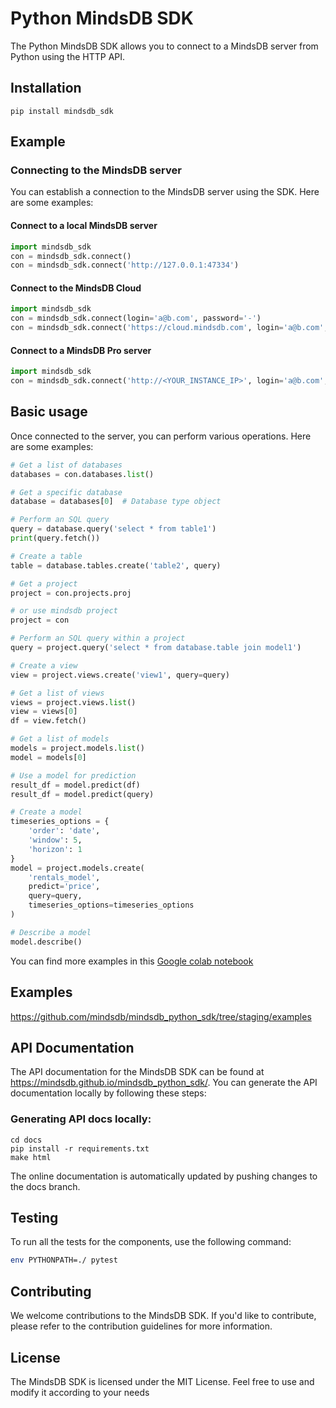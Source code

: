 # Python MindsDB SDK

The Python MindsDB SDK allows you to connect to a MindsDB server from Python using the HTTP API.

## Installation

```
pip install mindsdb_sdk
```

## Example

### Connecting to the MindsDB server

You can establish a connection to the MindsDB server using the SDK. Here are some examples:

#### Connect to a local MindsDB server

```python
import mindsdb_sdk
con = mindsdb_sdk.connect()
con = mindsdb_sdk.connect('http://127.0.0.1:47334')
```

#### Connect to the MindsDB Cloud

```python
import mindsdb_sdk
con = mindsdb_sdk.connect(login='a@b.com', password='-')
con = mindsdb_sdk.connect('https://cloud.mindsdb.com', login='a@b.com', password='-')
```

####  Connect to a MindsDB Pro server

```python
import mindsdb_sdk
con = mindsdb_sdk.connect('http://<YOUR_INSTANCE_IP>', login='a@b.com', password='-', is_managed=True)
```

## Basic usage

Once connected to the server, you can perform various operations. Here are some examples:

```python
# Get a list of databases
databases = con.databases.list()

# Get a specific database
database = databases[0]  # Database type object

# Perform an SQL query
query = database.query('select * from table1')
print(query.fetch())

# Create a table
table = database.tables.create('table2', query)

# Get a project
project = con.projects.proj

# or use mindsdb project
project = con

# Perform an SQL query within a project
query = project.query('select * from database.table join model1')

# Create a view
view = project.views.create('view1', query=query)

# Get a list of views
views = project.views.list()
view = views[0]
df = view.fetch()

# Get a list of models
models = project.models.list()
model = models[0]

# Use a model for prediction
result_df = model.predict(df)
result_df = model.predict(query)

# Create a model
timeseries_options = {
    'order': 'date',
    'window': 5,
    'horizon': 1
}
model = project.models.create(
    'rentals_model',
    predict='price',
    query=query,
    timeseries_options=timeseries_options
)

# Describe a model
model.describe()
```

You can find more examples in this [Google colab notebook](
https://colab.research.google.com/drive/1QouwAR3saFb9ffthrIs1LSH5COzyQa11#scrollTo=k6IbwsKRPQCR
)

## Examples

https://github.com/mindsdb/mindsdb_python_sdk/tree/staging/examples

## API Documentation

The API documentation for the MindsDB SDK can be found at https://mindsdb.github.io/mindsdb_python_sdk/. You can generate the API documentation locally by following these steps:

### Generating API docs locally:

```commandline
cd docs
pip install -r requirements.txt
make html
```

The online documentation is automatically updated by pushing changes to the docs branch.


## Testing

To run all the tests for the components, use the following command:

```bash
env PYTHONPATH=./ pytest
```

## Contributing

We welcome contributions to the MindsDB SDK. If you'd like to contribute, please refer to the contribution guidelines for more information.

## License

The MindsDB SDK is licensed under the MIT License. Feel free to use and modify it according to your needs

